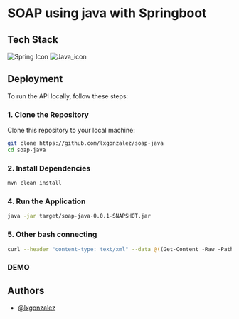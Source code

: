 # SOAP using java with Springboot

## Tech Stack

![Spring Icon](https://img.icons8.com/?size=48&id=90519&format=png&color=000000)
![Java_icon](https://img.icons8.com/?size=60&id=13679&format=png&color=000000)
## Deployment

To run the API locally, follow these steps:

### 1. Clone the Repository
Clone this repository to your local machine:
```bash
git clone https://github.com/lxgonzalez/soap-java
cd soap-java
```
### 2. Install Dependencies
```bash
mvn clean install
```
### 4. Run the Application
```bash
java -jar target/soap-java-0.0.1-SNAPSHOT.jar
```
### 5. Other bash connecting 
```bash
curl --header "content-type: text/xml" --data @((Get-Content -Raw -Path "request.xml")) http://localhost:8080/ws
```

### DEMO

## Authors

- [@lxgonzalez](https://github.com/lxgonzalez)